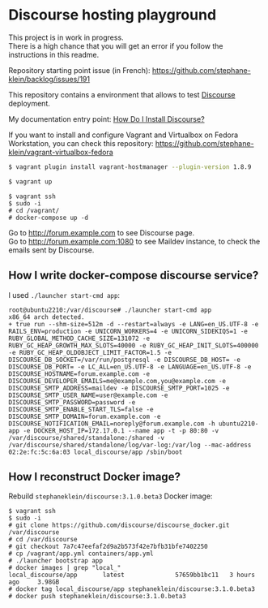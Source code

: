 # Discourse hosting playground

This project is in work in progress.  
There is a high chance that you will get an error if you follow the instructions in this readme.

Repository starting point issue (in French): https://github.com/stephane-klein/backlog/issues/191

This repository contains a environment that allows to test [Discourse](https://github.com/discourse/discourse) deployment.

My documentation entry point: [How Do I Install Discourse?](https://github.com/discourse/discourse/blob/main/docs/INSTALL.md)

If you want to install and configure Vagrant and Virtualbox on Fedora Workstation, you can check this repository: https://github.com/stephane-klein/vagrant-virtualbox-fedora


```sh
$ vagrant plugin install vagrant-hostmanager --plugin-version 1.8.9
```

```sh
$ vagrant up
```
```
$ vagrant ssh
$ sudo -i
# cd /vagrant/
# docker-compose up -d
```

Go to http://forum.example.com to see Discourse page.  
Go to http://forum.example.com:1080 to see Maildev instance, to check the emails sent by Discourse.

## How I write docker-compose discourse service?

I used `./launcher start-cmd app`:

```
root@ubuntu2210:/var/discourse# ./launcher start-cmd app
x86_64 arch detected.
+ true run --shm-size=512m -d --restart=always -e LANG=en_US.UTF-8 -e RAILS_ENV=production -e UNICORN_WORKERS=4 -e UNICORN_SIDEKIQS=1 -e RUBY_GLOBAL_METHOD_CACHE_SIZE=131072 -e RUBY_GC_HEAP_GROWTH_MAX_SLOTS=40000 -e RUBY_GC_HEAP_INIT_SLOTS=400000 -e RUBY_GC_HEAP_OLDOBJECT_LIMIT_FACTOR=1.5 -e DISCOURSE_DB_SOCKET=/var/run/postgresql -e DISCOURSE_DB_HOST= -e DISCOURSE_DB_PORT= -e LC_ALL=en_US.UTF-8 -e LANGUAGE=en_US.UTF-8 -e DISCOURSE_HOSTNAME=forum.example.com -e DISCOURSE_DEVELOPER_EMAILS=me@example.com,you@example.com -e DISCOURSE_SMTP_ADDRESS=maildev -e DISCOURSE_SMTP_PORT=1025 -e DISCOURSE_SMTP_USER_NAME=user@example.com -e DISCOURSE_SMTP_PASSWORD=password -e DISCOURSE_SMTP_ENABLE_START_TLS=false -e DISCOURSE_SMTP_DOMAIN=forum.example.com -e DISCOURSE_NOTIFICATION_EMAIL=noreply@forum.example.com -h ubuntu2210-app -e DOCKER_HOST_IP=172.17.0.1 --name app -t -p 80:80 -v /var/discourse/shared/standalone:/shared -v /var/discourse/shared/standalone/log/var-log:/var/log --mac-address 02:2e:fc:5c:6a:03 local_discourse/app /sbin/boot
```


## How I reconstruct Docker image?

Rebuild `stephaneklein/discourse:3.1.0.beta3` Docker image:

```
$ vagrant ssh
$ sudo -i
# git clone https://github.com/discourse/discourse_docker.git /var/discourse
# cd /var/discourse
# git checkout 7a7c47eefaf2d9a2b573f42e7bfb31bfe7402250 
# cp /vagrant/app.yml containers/app.yml
# ./launcher bootstrap app
# docker images | grep "local_"
local_discourse/app       latest              57659bb1bc11   3 hours ago     3.98GB
# docker tag local_discourse/app stephaneklein/discourse:3.1.0.beta3
# docker push stephaneklein/discourse:3.1.0.beta3
```
